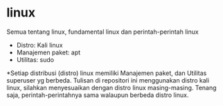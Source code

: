 # linux
Semua tentang linux, fundamental linux dan perintah-perintah linux

- Distro: Kali linux
- Manajemen paket: apt
- Utilitas: sudo

*Setiap distribusi (distro) linux memiliki Manajemen paket, dan Utilitas superuser yg berbeda. Tulisan di repositori ini menggunakan distro kali linux, silahkan menyesuaikan dengan distro linux masing-masing. Tenang saja, perintah-perintahnya sama walaupun berbeda distro linux.
